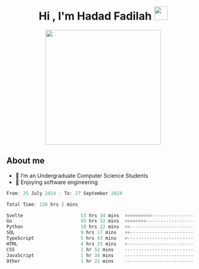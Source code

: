 <h1 align="center">Hi , I'm Hadad Fadilah <img src="https://media.giphy.com/media/hvRJCLFzcasrR4ia7z/giphy.gif" width="35"></h1>

<p align="center">
<img src="https://media.tenor.com/78dNivDemDAAAAAi/speech-bubble-venti.gif" width="300"/>    
</p>


##  About me
- 🔭 I’m an Undergraduate Computer Science Students
- 🌱 Enjoying software engineering

<!--START_SECTION:waka-->

```go
From: 25 July 2024 - To: 27 September 2024

Total Time: 136 hrs 2 mins

Svelte                     53 hrs 34 mins  >>>>>>>>>>---------------   39.00 %
Go                         45 hrs 52 mins  >>>>>>>>-----------------   33.39 %
Python                     10 hrs 22 mins  >>-----------------------   07.56 %
SQL                        9 hrs 17 mins   >>-----------------------   06.76 %
TypeScript                 5 hrs 43 mins   >------------------------   04.16 %
HTML                       4 hrs 25 mins   >------------------------   03.22 %
CSS                        1 hr 52 mins    -------------------------   01.36 %
JavaScript                 1 hr 34 mins    -------------------------   01.15 %
Other                      1 hr 21 mins    -------------------------   00.99 %
```

<!--END_SECTION:waka-->




<!--
**Fadil-Tao/Fadil-Tao** is a ✨ _special_ ✨ repository because its `README.md` (this file) appears on your GitHub profile.


